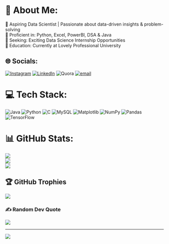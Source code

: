 # 💫 About Me:
🔹 Aspiring Data Scientist | Passionate about data-driven insights & problem-solving<br>🔹 Proficient in: Python, Excel, PowerBI, DSA & Java<br>🔹 Seeking: Exciting Data Science Internship Opportunities<br>🔹 Education: Currently at Lovely Professional University


## 🌐 Socials:
[![Instagram](https://img.shields.io/badge/Instagram-%23E4405F.svg?logo=Instagram&logoColor=white)](https://instagram.com/ritesh_kumar_paswan) [![LinkedIn](https://img.shields.io/badge/LinkedIn-%230077B5.svg?logo=linkedin&logoColor=white)](https://www.linkedin.com/in/ritesh232) ![Quora](https://img.shields.io/badge/Quora-%23B92B27.svg?logo=Quora&logoColor=white) [![email](https://img.shields.io/badge/Email-D14836?logo=gmail&logoColor=white)](mailto:riteshkumarpaswan538@gmail.com) 

# 💻 Tech Stack:
![Java](https://img.shields.io/badge/java-%23ED8B00.svg?style=for-the-badge&logo=openjdk&logoColor=white) ![Python](https://img.shields.io/badge/python-3670A0?style=for-the-badge&logo=python&logoColor=ffdd54) ![C](https://img.shields.io/badge/c-%2300599C.svg?style=for-the-badge&logo=c&logoColor=white) ![MySQL](https://img.shields.io/badge/mysql-4479A1.svg?style=for-the-badge&logo=mysql&logoColor=white) ![Matplotlib](https://img.shields.io/badge/Matplotlib-%23ffffff.svg?style=for-the-badge&logo=Matplotlib&logoColor=black) ![NumPy](https://img.shields.io/badge/numpy-%23013243.svg?style=for-the-badge&logo=numpy&logoColor=white) ![Pandas](https://img.shields.io/badge/pandas-%23150458.svg?style=for-the-badge&logo=pandas&logoColor=white) ![TensorFlow](https://img.shields.io/badge/TensorFlow-%23FF6F00.svg?style=for-the-badge&logo=TensorFlow&logoColor=white)
# 📊 GitHub Stats:
![](https://github-readme-stats.vercel.app/api?username=Ritesh2332&theme=dark&hide_border=false&include_all_commits=false&count_private=false)<br/>
![](https://github-readme-streak-stats.herokuapp.com/?user=Ritesh2332&theme=dark&hide_border=false)<br/>
![](https://github-readme-stats.vercel.app/api/top-langs/?username=Ritesh2332&theme=dark&hide_border=false&include_all_commits=false&count_private=false&layout=compact)

## 🏆 GitHub Trophies
![](https://github-profile-trophy.vercel.app/?username=Ritesh2332&theme=radical&no-frame=false&no-bg=true&margin-w=4)

### ✍️ Random Dev Quote
![](https://quotes-github-readme.vercel.app/api?type=horizontal&theme=radical)

---
[![](https://visitcount.itsvg.in/api?id=Ritesh2332&icon=0&color=0)](https://visitcount.itsvg.in)

<!-- Proudly created with GPRM ( https://gprm.itsvg.in ) -->
